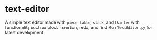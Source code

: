 # text-editor
A simple text editor made with `piece table`, `stack`, and `tkinter` with functionality such as block insertion, redo, and find
Run `TextEditor.py` for latest development
